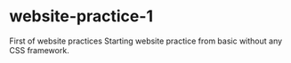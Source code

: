 # website-practice-1
First of website practices
Starting website practice from basic without any CSS framework. 
